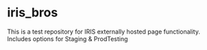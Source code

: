 # iris_bros
This is a test repository for IRIS externally hosted page functionality. Includes options for Staging & ProdTesting
